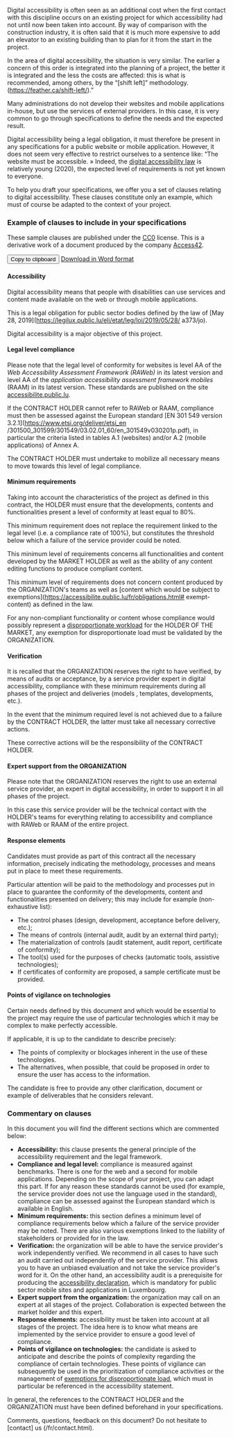 <script src="../../../js/cdc.js"></script>

Digital accessibility is often seen as an additional cost when the first contact with this discipline occurs on an existing project for which accessibility had not until now been taken into account. By way of comparison with the construction industry, it is often said that it is much more expensive to add an elevator to an existing building than to plan for it from the start in the project.

In the area of digital accessibility, the situation is very similar. The earlier a concern of this order is integrated into the planning of a project, the better it is integrated and the less the costs are affected: this is what is recommended, among others, by the “[shift left]” methodology. (https://feather.ca/shift-left/).”

Many administrations do not develop their websites and mobile applications in-house, but use the services of external providers. In this case, it is very common to go through specifications to define the needs and the expected result.

Digital accessibility being a legal obligation, it must therefore be present in any specifications for a public website or mobile application. However, it does not seem very effective to restrict ourselves to a sentence like: “The website must be accessible. » Indeed, the [digital accessibility law](https://legilux.public.lu/eli/etat/leg/loi/2019/05/28/a373/jo) is relatively young (2020), the expected level of requirements is not yet known to everyone.

To help you draft your specifications, we offer you a set of clauses relating to digital accessibility. These clauses constitute only an example, which must of course be adapted to the context of your project.

### Example of clauses to include in your specifications


These sample clauses are published under the [CC0](https://creativecommons.org/share-your-work/public-domain/cc0/) license. This is a derivative work of a document produced by the company [Access42](https://access42.net/).

<button class="clipboard">Copy to clipboard</button>
[Download in Word format](../files/exemple-cahier-des-charges-accessibilite-10032023.docx)
<div class="cdc-template">

#### Accessibility

Digital accessibility means that people with disabilities can use services and content made available on the web or through mobile applications.

This is a legal obligation for public sector bodies defined by the law of [May 28, 2019](https://legilux.public.lu/eli/etat/leg/loi/2019/05/28/ a373/jo).

Digital accessibility is a major objective of this project.

#### Legal level compliance

Please note that the legal level of conformity for websites is level AA of the _Web Accessibility Assessment Framework (RAWeb)_ in its latest version and level AA of the _application accessibility assessment framework mobiles_ (RAAM) in its latest version. These standards are published on the site [accessibilite.public.lu](https://accessibilite.public.lu).

If the CONTRACT HOLDER cannot refer to RAWeb or RAAM, compliance must then be assessed against the European standard [EN 301 549 version 3.2.1](https://www.etsi.org/deliver/etsi_en /301500_301599/301549/03.02.01_60/en_301549v030201p.pdf), in particular the criteria listed in tables A.1 (websites) and/or A.2 (mobile applications) of Annex A.

The CONTRACT HOLDER must undertake to mobilize all necessary means to move towards this level of legal compliance.

#### Minimum requirements

Taking into account the characteristics of the project as defined in this contract, the HOLDER must ensure that the developments, contents and functionalities present a level of conformity at least equal to 80%.

This minimum requirement does not replace the requirement linked to the legal level (i.e. a compliance rate of 100%), but constitutes the threshold below which a failure of the service provider could be noted.

This minimum level of requirements concerns all functionalities and content developed by the MARKET HOLDER as well as the ability of any content editing functions to produce compliant content.

This minimum level of requirements does not concern content produced by the ORGANIZATION's teams as well as [content which would be subject to exemptions](https://accessibilite.public.lu/fr/obligations.html# exempt-content) as defined in the law.

For any non-compliant functionality or content whose compliance would possibly represent a [disproportionate workload](https://accessibilite.public.lu/fr/obligations.html#dérogation-pour-charge-disproportionnée) for the HOLDER OF THE MARKET, any exemption for disproportionate load must be validated by the ORGANIZATION.

#### Verification

It is recalled that the ORGANIZATION reserves the right to have verified, by means of audits or acceptance, by a service provider expert in digital accessibility, compliance with these minimum requirements during all phases of the project and deliveries (models , templates, developments, etc.).

In the event that the minimum required level is not achieved due to a failure by the CONTRACT HOLDER, the latter must take all necessary corrective actions.

These corrective actions will be the responsibility of the CONTRACT HOLDER.

#### Expert support from the ORGANIZATION

Please note that the ORGANIZATION reserves the right to use an external service provider, an expert in digital accessibility, in order to support it in all phases of the project.

In this case this service provider will be the technical contact with the HOLDER's teams for everything relating to accessibility and compliance with RAWeb or RAAM of the entire project.

#### Response elements

Candidates must provide as part of this contract all the necessary information, precisely indicating the methodology, processes and means put in place to meet these requirements.

Particular attention will be paid to the methodology and processes put in place to guarantee the conformity of the developments, content and functionalities presented on delivery; this may include for example (non-exhaustive list):

- The control phases (design, development, acceptance before delivery, etc.);
- The means of controls (internal audit, audit by an external third party);
- The materialization of controls (audit statement, audit report, certificate of conformity);
- The tool(s) used for the purposes of checks (automatic tools, assistive technologies);
- If certificates of conformity are proposed, a sample certificate must be provided.

#### Points of vigilance on technologies

Certain needs defined by this document and which would be essential to the project may require the use of particular technologies which it may be complex to make perfectly accessible.

If applicable, it is up to the candidate to describe precisely:

- The points of complexity or blockages inherent in the use of these technologies.
- The alternatives, when possible, that could be proposed in order to ensure the user has access to the information.

The candidate is free to provide any other clarification, document or example of deliverables that he considers relevant.

</div>

### Commentary on clauses

In this document you will find the different sections which are commented below:

- **Accessibility:** this clause presents the general principle of the accessibility requirement and the legal framework.
- **Compliance and legal level:** compliance is measured against benchmarks. There is one for the web and a second for mobile applications. Depending on the scope of your project, you can adapt this part. If for any reason these standards cannot be used (for example, the service provider does not use the language used in the standard), compliance can be assessed against the European standard which is available in English.
- **Minimum requirements:** this section defines a minimum level of compliance requirements below which a failure of the service provider may be noted. There are also various exemptions linked to the liability of stakeholders or provided for in the law.
- **Verification:** the organization will be able to have the service provider's work independently verified. We recommend in all cases to have such an audit carried out independently of the service provider. This allows you to have an unbiased evaluation and not take the service provider's word for it. On the other hand, an accessibility audit is a prerequisite for producing the [accessibility declaration](/fr/obligations.html#accessibility-declaration), which is mandatory for public sector mobile sites and applications in Luxembourg.
- **Expert support from the organization:** the organization may call on an expert at all stages of the project. Collaboration is expected between the market holder and this expert.
- **Response elements:** accessibility must be taken into account at all stages of the project. The idea here is to know what means are implemented by the service provider to ensure a good level of compliance.
- **Points of vigilance on technologies:** the candidate is asked to anticipate and describe the points of complexity regarding the compliance of certain technologies. These points of vigilance can subsequently be used in the prioritization of compliance activities or the management of [exemptions for disproportionate load](/fr/obligations.html#exemption-for-disproportionate-load), which must in particular be referenced in the accessibility statement.

In general, the references to the CONTRACT HOLDER and the ORGANIZATION must have been defined beforehand in your specifications.

Comments, questions, feedback on this document? Do not hesitate to [contact] us (/fr/contact.html).
